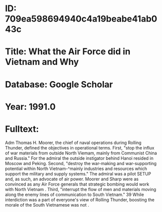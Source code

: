 # ID: 709ea598694940c4a19beabe41ab043c
# Title: What the Air Force did in Vietnam and Why
# Database: Google Scholar
# Year: 1991.0
# Fulltext:
Adm Thomas H. Moorer, the chief of naval operations during Rolling Thunder, defined the objectives in operational terms.
First, "stop the influx of war materials from outside North Viemam, mainly from Communist China and Russia."
For the admiral the outside instigator behind Hanoi resided in Moscow and Peking.
Second, "destroy the war-making and war-supporting potential within North Vietnam-^mainly industries and resources which support the military and supply systems."
The admiral was a pilot SETUP and, as such, an advocate of air power.
Moorer and Sharp were as convinced as any Air Force generals that strategic bombing would work with North Vietnam .
Third, "interrupt the flow of men and materials moving along the enemy lines of communication to South Vietnam."
39 While interdiction was a part of everyone's view of Rolling Thunder, boosting the morale of the South Vietnamese was not .